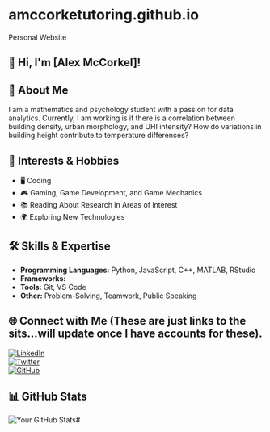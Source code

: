 # amccorketutoring.github.io
Personal Website

## 👋 Hi, I'm [Alex McCorkel]!

## 🌟 About Me
I am a mathematics and psychology student with a passion for data analytics. Currently, I am working is if there is a correlation between building density, urban morphology, and UHI intensity? How do variations in building height contribute to temperature differences?


## 🚀 Interests & Hobbies
- 🖥️ Coding  
- 🎮 Gaming, Game Development, and Game Mechanics 
- 📚 Reading About Research in Areas of interest
- 🌍 Exploring New Technologies  

## 🛠 Skills & Expertise
- **Programming Languages:** Python, JavaScript, C++, MATLAB, RStudio
- **Frameworks:**  
- **Tools:** Git, VS Code  
- **Other:** Problem-Solving, Teamwork, Public Speaking  

## 🌐 Connect with Me (These are just links to the sits...will update once I have accounts for these). 
[![LinkedIn](https://img.shields.io/badge/LinkedIn-blue?style=flat&logo=linkedin)](https://www.linkedin.com/in/yourusername)  
[![Twitter](https://img.shields.io/badge/Twitter-blue?style=flat&logo=twitter)](https://twitter.com/yourusername)  
[![GitHub](https://img.shields.io/badge/GitHub-black?style=flat&logo=github)](https://github.com/yourusername)  

## 📊 GitHub Stats
![Your GitHub Stats](https://github-readme-stats.vercel.app/api?username=yourusername&show_icons=true&theme=dark)#
